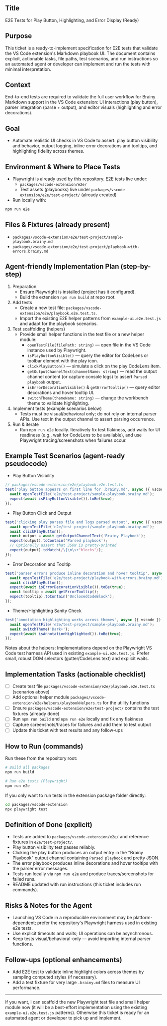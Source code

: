 ## Title
E2E Tests for Play Button, Highlighting, and Error Display (Ready)

## Purpose
This ticket is a ready-to-implement specification for E2E tests that validate the VS Code extension's Markdown playbook UI. The document contains explicit, actionable tasks, file paths, test scenarios, and run instructions so an automated agent or developer can implement and run the tests with minimal interpretation.

## Context
End-to-end tests are required to validate the full user workflow for Brainy Markdown support in the VS Code extension: UI interactions (play button), parser integration (parse + output), and editor visuals (highlighting and error decorations).

## Goal
- Automate realistic UI checks in VS Code to assert: play button visibility and behavior, output logging, inline error decorations and tooltips, and highlighting fidelity across themes.

## Environment & Where to Place Tests
- Playwright is already used by this repository. E2E tests live under:
  - `packages/vscode-extension/e2e/`
  - Test assets (playbooks) live under `packages/vscode-extension/e2e/test-project/` (already created)
- Run locally with:
```bash
npm run e2e
```

## Files & Fixtures (already present)
- `packages/vscode-extension/e2e/test-project/sample-playbook.brainy.md`
- `packages/vscode-extension/e2e/test-project/playbook-with-errors.brainy.md`

## Agent-friendly Implementation Plan (step-by-step)
1. Preparation
   - Ensure Playwright is installed (project has it configured).
   - Build the extension `npm run build` at repo root.
2. Add tests
   - Create a new test file: `packages/vscode-extension/e2e/playbook.e2e.test.ts`.
   - Import the existing E2E helper patterns from `example-ui.e2e.test.js` and adapt for the playbook scenarios.
3. Test scaffolding (helpers)
   - Provide small helper functions in the test file or a new helper module:
     - `openTestFile(filePath: string)` — open file in the VS Code instance used by Playwright.
     - `isPlayButtonVisible()` — query the editor for CodeLens or toolbar element with the play icon.
     - `clickPlayButton()` — simulate a click on the play CodeLens item.
     - `getOutputChannelText(channelName: string)` — read the output channel content (or capture console logs) to assert `Parsed playbook` output.
     - `isErrorDecorationVisible()` & `getErrorTooltip()` — query editor decorations and hover tooltip UI.
     - `switchTheme(themeName: string)` — change the workbench theme to validate highlighting.
4. Implement tests (example scenarios below)
   - Tests must be visual/behavioral only; do not rely on internal parser APIs. Use text in the output channel to assert parsing occurrence.
5. Run & iterate
   - Run `npm run e2e` locally. Iteratively fix test flakiness, add waits for UI readiness (e.g., wait for CodeLens to be available), and use Playwright tracing/screenshots when failures occur.

## Example Test Scenarios (agent-ready pseudocode)
- Play Button Visibility
```ts
// packages/vscode-extension/e2e/playbook.e2e.test.ts
test('play button appears on first line for .brainy.md', async ({ vscode }) => {
  await openTestFile('e2e/test-project/sample-playbook.brainy.md');
  expect(await isPlayButtonVisible()).toBe(true);
});
```

- Play Button Click and Output
```ts
test('clicking play parses file and logs parsed output', async ({ vscode }) => {
  await openTestFile('e2e/test-project/sample-playbook.brainy.md');
  await clickPlayButton();
  const output = await getOutputChannelText('Brainy Playbook');
  expect(output).toContain('Parsed playbook');
  // Optionally assert that JSON is pretty-printed
  expect(output).toMatch(/\{\n\s+"blocks"/);
});
```

- Error Decoration and Tooltip
```ts
test('parser errors produce inline decoration and hover tooltip', async ({ vscode }) => {
  await openTestFile('e2e/test-project/playbook-with-errors.brainy.md');
  await clickPlayButton();
  expect(await isErrorDecorationVisible()).toBe(true);
  const tooltip = await getErrorTooltip();
  expect(tooltip).toContain('UnclosedCodeBlock');
});
```

- Theme/Highlighting Sanity Check
```ts
test('annotation highlighting works across themes', async ({ vscode }) => {
  await openTestFile('e2e/test-project/sample-playbook.brainy.md');
  await switchTheme('Dark+');
  expect(await isAnnotationHighlighted()).toBe(true);
});
```

Notes about the helpers: Implementations depend on the Playwright VS Code test harness API used in existing `example-ui.e2e.test.js`. Prefer small, robust DOM selectors (gutter/CodeLens text) and explicit waits.

## Implementation Tasks (actionable checklist)
- [ ] Create test file `packages/vscode-extension/e2e/playbook.e2e.test.ts` (scenarios above)
- [ ] Add optional helper module `packages/vscode-extension/e2e/helpers/playbookHelpers.ts` for the utility functions
- [ ] Ensure `packages/vscode-extension/e2e/test-project/` contains the test fixtures (already done)
- [ ] Run `npm run build` and `npm run e2e` locally and fix any flakiness
- [ ] Capture screenshots/traces for failures and add them to test output
- [ ] Update this ticket with test results and any follow-ups

## How to Run (commands)
Run these from the repository root:
```bash
# Build all packages
npm run build

# Run e2e tests (Playwright)
npm run e2e
```

If you only want to run tests in the extension package folder directly:
```bash
cd packages/vscode-extension
npx playwright test
```

## Definition of Done (explicit)
- Tests are added to `packages/vscode-extension/e2e/` and reference fixtures in `e2e/test-project/`.
- Play button visibility test passes reliably.
- Clicking the play button produces an output entry in the "Brainy Playbook" output channel containing `Parsed playbook` and pretty JSON.
- The error playbook produces inline decorations and hover tooltips with the parser error messages.
- Tests run locally via `npm run e2e` and produce traces/screenshots for failed runs.
- README updated with run instructions (this ticket includes run commands).

## Risks & Notes for the Agent
- Launching VS Code in a reproducible environment may be platform-dependent; prefer the repository's Playwright harness used in existing e2e tests.
- Use explicit timeouts and waits; UI operations can be asynchronous.
- Keep tests visual/behavioral-only — avoid importing internal parser functions.

## Follow-ups (optional enhancements)
- Add E2E test to validate inline highlight colors across themes by sampling computed styles (if necessary).
- Add a test fixture for very large `.brainy.md` files to measure UI performance.

---

If you want, I can scaffold the new Playwright test file and small helper module now (it will be a best-effort implementation using the existing `example-ui.e2e.test.js` patterns). Otherwise this ticket is ready for an automated agent or developer to pick up and implement.

